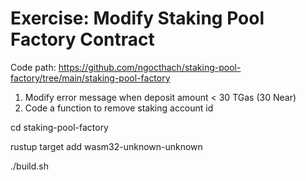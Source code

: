 # Exercise: Modify Staking Pool Factory Contract

Code path: https://github.com/ngocthach/staking-pool-factory/tree/main/staking-pool-factory

1. Modify error message when deposit amount < 30 TGas (30 Near)
2. Code a function to remove staking account id

cd staking-pool-factory

rustup target add wasm32-unknown-unknown

./build.sh
